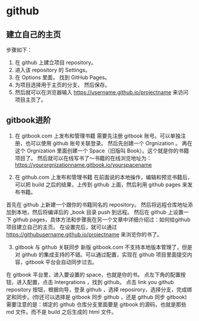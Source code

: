 # github

## 建立自己的主页

步骤如下：

1. 在 github 上建立项目 repository。
2. 进入该 repository 的 Settings。
3. 在 Options 里面， 找到 GitHub Pages。
4. 为项目选择用于主页的分支， 然后保存。
5. 然后就可以在浏览器输入 https://username.github.io/projectname 来访问项目主页了。

## gitbook进阶

1. 在 gitbook.com 上发布和管理书籍
需要先注册 gitbook 账号。可以单独注册，也可以使用 github 账号关联登录。
然后先创建一个 Orgnization 。
再在这个 Orgnization 里面创建一个 Space（旧版叫 Book）。这个就是你的书籍项目了。
然后就可以在线写书了～书籍的在线浏览地址为：https://yourorgnizationname.gitbook.io/yourspacename

2. 在 github.com 上发布和管理书籍
在前面说的本地操作，编辑和预览书籍后，可以把 build 之后的结果，上传到 github 上面，然后利用 github pages 来发布书籍。

首先在 github 上新建一个跟你的书籍同名的 repository。
然后将远程仓库地址添加到本地，然后将编译后的 _book 目录 push 到远程。
然后在 github 上设置一下 github pages，具体方法和步骤我在另一个文章中详细介绍过：如何给github项目建立自己的主页。
在设置完后，就可以通过 https://githubusername.github.io/projectname 来浏览你的书了。

3. gitbook 与 github 关联同步
新版 gitbook.com 不支持本地版本管理了，但是对 github 的集成支持的不错。可以通过配置，实现在 github 项目里面提交内容，gitbook 平台会自动同步过去。

在 gitbook 平台里，进入要设置的 space，也就是你的书。
点左下角的配置按钮，进入配置，点击 Intergrations ，找到 github。
点击 link you github repository 按钮，根据向导，登录 github ，选择 reposirory，选择分支，完成绑定和同步。(你还可以选择是 gitbook 同步 github ，还是 github 同步 gitbook)
需要注意的是：绑定的 github 仓库分支里面要是 gitbook 的源码，也就是那些 md 文件。而不是 build 之后生成的 html 文件。
